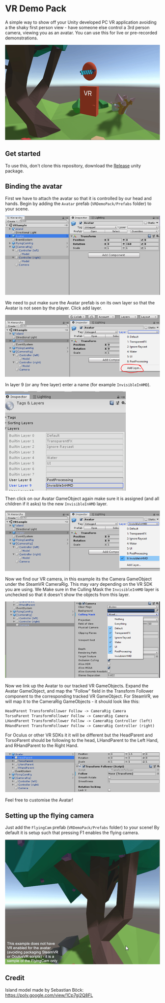# VR Demo Pack

A simple way to show off your Unity developed PC VR application avoiding a the shaky first person view - have someone else control a 3rd person camera, viewing you as an avatar. You can use this for live or pre-recorded demonstrations.

![](Media/demo.gif)

## Get started

To use this, don't clone this repository, download the [Release](http://github.com/immersivecognition/vr-demo-pack/) unity package.

## Binding the avatar

First we have to attach the avatar so that it is controlled by our head and hands. Begin by adding the `Avatar` prefab (`VRDemoPack/Prefabs` folder) to your scene.

![](Media/tutorial-01.PNG)

We need to put make sure the Avatar prefab is on its own layer so that the Avatar is not seen by the player. Click add layer.

![](Media/tutorial-02.PNG)

In layer 9 (or any free layer) enter a name (for example `InvisibleInHMD`).

![](Media/tutorial-03.PNG)

Then click on our Avatar GameObject again make sure it is assigned (and all children if it asks) to the new `InvisibleInHMD` layer.

![](Media/tutorial-04.PNG)

Now we find our VR camera, in this example its the Camera GameObject under the SteamVR CameraRig. This may vary depending on the VR SDK you are using. We Make sure in the Culling Mask the `InvisibleInHMD` layer is unchecked so that it doesn't show the objects from this layer.

![](Media/tutorial-05.PNG)

Now we link up the Avatar to our tracked VR GameObjects. Expand the Avatar GameObject, and map the "Follow" field in the Transform Follower component to the corresponding tracked VR GameObject. For SteamVR, we will map it to the CameraRig GameObjects - it should look like this:

```
HeadParent TransformFollower Follow -> CameraRig Camera 
TorsoParent TransformFollower Follow -> CameraRig Camera 
LHandParent TransformFollower Follow -> CameraRig Controller (left)
RHandParent TransformFollower Follow -> CameraRig Controller (right)
```
For Oculus or other VR SDKs it it will be different but the HeadParent and TorsoParent should be following to the head, LHandParent to the Left Hand, and RHandParent to the Right Hand. 

![](Media/tutorial-06.gif)

Feel free to customise the Avatar!

## Setting up the flying camera

Just add the `FlyingCam` prefab (`VRDemoPack/Prefabs` folder) to your scene! By default it is setup such that pressing F1 enables the flying camera. 

![](Media/enable-cam.gif)

## Credit

Island model made by Sebastian Böck: https://poly.google.com/view/1Cp7gi2Q8FL
